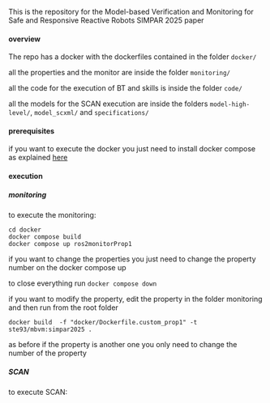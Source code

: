 This is the repository for the Model-based Verification and Monitoring for Safe and Responsive Reactive Robots SIMPAR 2025 paper

#### overview
The repo has a docker with the dockerfiles contained in the folder `docker/`

all the properties and the monitor are inside the folder `monitoring/`

all the code for the execution of BT and skills is inside the folder `code/`

all the models for the SCAN execution are inside the folders `model-high-level/`, `model_scxml/` and `specifications/`

#### prerequisites

if you want to execute the docker you just need to install docker compose as explained [here](https://docs.docker.com/compose/install/)

#### execution
##### monitoring
to execute the monitoring:

```
cd docker
docker compose build
docker compose up ros2monitorProp1
```
if you want to change the properties you just need to change the property number on the docker compose up

to close everything run `docker compose down`

if you want to modify the property, edit the property in the folder monitoring and then run from the root folder 
```
docker build  -f "docker/Dockerfile.custom_prop1" -t ste93/mbvm:simpar2025 .
```

as before if the property is another one you only need to change the number of the property

##### SCAN

to execute SCAN:

```

```
